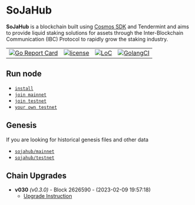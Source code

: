 # SoJaHub

**SoJaHub** is a blockchain built using [Cosmos SDK](https://github.com/cosmos/cosmos-sdk) and Tendermint and aims to provide liquid staking solutions for assets
through the Inter-Blockchain Communication (IBC) Protocol to rapidly grow the staking industry.

|  |  |  |  |
| --- | --- | --- | --- |
| [![Go Report Card](https://goreportcard.com/badge/github.com/sojahub/sojahub)](https://goreportcard.com/report/github.com/sojahub/sojahub) | [![license](https://img.shields.io/github/license/cosmos/gaia.svg)](https://github.com/sojahub/sojahub/blob/main/LICENSE) | [![LoC](https://tokei.rs/b1/github/sojahub/sojahub)](https://github.com/sojahub/sojahub) | [![GolangCI](https://golangci.com/badges/github.com/cosmos/cosmos.svg)](https://golangci.com/r/github.com/sojahub/sojahub) |

## Run node

- [`install`](./docs/guaid/install.md)
- [`join mainnet`](./docs/guaid/join-mainnet.md)
- [`join testnet`](./docs/guaid/join-testnet.md)
- [`your own testnet`](./docs/guaid/your-own-testnet.md)

## Genesis

If you are looking for historical genesis files and other data

- [`sojahub/mainnet`](https://github.com/sojahub/network/tree/main/mainnets)
- [`sojahub/testnet`](https://github.com/sojahub/network/tree/main/testnets)


## Chain Upgrades

- **v030** _(v0.3.0)_ - Block 2626590 - (2023-02-09 19:57:18)
  - [Upgrade Instruction](https://github.com/sojahub/sojahub/tree/main/app/upgrades/v030)